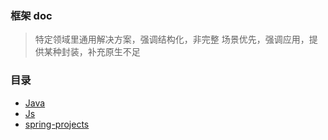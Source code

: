 ### 框架 doc
> 特定领域里通用解决方案，强调结构化，非完整
> 场景优先，强调应用，提供某种封装，补充原生不足

### 目录
- [Java](Java/README.md)
- [Js](Js/README.md)
- [spring-projects](spring-projects/README.md)